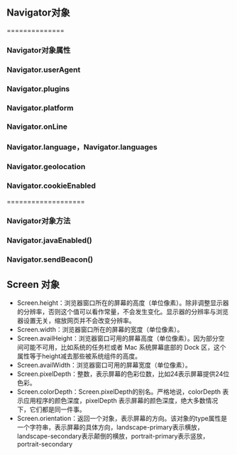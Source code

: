 ## Navigator对象

==============

### Navigator对象属性
### Navigator.userAgent
### Navigator.plugins
### Navigator.platform 
### Navigator.onLine
### Navigator.language，Navigator.languages 
### Navigator.geolocation
### Navigator.cookieEnabled

===================

### Navigator对象方法
### Navigator.javaEnabled()
### Navigator.sendBeacon()

## Screen 对象
* Screen.height：浏览器窗口所在的屏幕的高度（单位像素）。除非调整显示器的分辨率，否则这个值可以看作常量，不会发生变化。显示器的分辨率与浏览器设置无关，缩放网页并不会改变分辨率。
* Screen.width：浏览器窗口所在的屏幕的宽度（单位像素）。
* Screen.availHeight：浏览器窗口可用的屏幕高度（单位像素）。因为部分空间可能不可用，比如系统的任务栏或者 Mac 系统屏幕底部的 Dock 区，这个属性等于height减去那些被系统组件的高度。
* Screen.availWidth：浏览器窗口可用的屏幕宽度（单位像素）。
* Screen.pixelDepth：整数，表示屏幕的色彩位数，比如24表示屏幕提供24位色彩。
* Screen.colorDepth：Screen.pixelDepth的别名。严格地说，colorDepth 表示应用程序的颜色深度，pixelDepth 表示屏幕的颜色深度，绝大多数情况下，它们都是同一件事。
* Screen.orientation：返回一个对象，表示屏幕的方向。该对象的type属性是一个字符串，表示屏幕的具体方向，landscape-primary表示横放，landscape-secondary表示颠倒的横放，portrait-primary表示竖放，portrait-secondary
